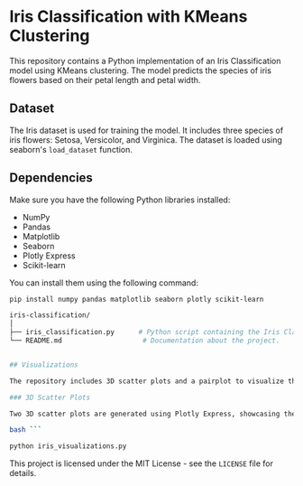 # Iris Classification with KMeans Clustering

This repository contains a Python implementation of an Iris Classification model using KMeans clustering. The model predicts the species of iris flowers based on their petal length and petal width.

## Dataset

The Iris dataset is used for training the model. It includes three species of iris flowers: Setosa, Versicolor, and Virginica. The dataset is loaded using seaborn's `load_dataset` function.

## Dependencies

Make sure you have the following Python libraries installed:

- NumPy
- Pandas
- Matplotlib
- Seaborn
- Plotly Express
- Scikit-learn

You can install them using the following command:

```bash
pip install numpy pandas matplotlib seaborn plotly scikit-learn

iris-classification/
│
├── iris_classification.py      # Python script containing the Iris Classification model and user input prediction.
└── README.md                    # Documentation about the project.


## Visualizations

The repository includes 3D scatter plots and a pairplot to visualize the distribution of iris flowers based on their features.

### 3D Scatter Plots

Two 3D scatter plots are generated using Plotly Express, showcasing the distribution of iris flowers based on petal length, petal width, sepal length, and sepal width.

bash ```

python iris_visualizations.py

```
This project is licensed under the MIT License - see the `LICENSE` file  for details.
